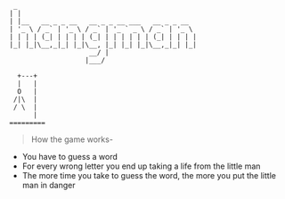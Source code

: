 ```
 _                                             
| |                                              
| |__   __ _ _ __   __ _ _ __ ___   __ _ _ __  
| '_ \ / _` | '_ \ / _` | '_ ` _ \ / _` | '_ \ 
| | | | (_| | | | | (_| | | | | | | (_| | | | |
|_| |_|\__,_|_| |_|\__, |_| |_| |_|\__,_|_| |_|
                    __/ |                      
                   |___/  

  +---+
  |   |
  O   |
 /|\  |
 / \  |
      |
=========
```
> How the game works-
* You have to guess a word
* For every wrong letter you end up taking a life from the little man
* The more time you take to guess the word, the more you put the little man in danger
